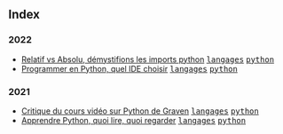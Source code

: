 ## Index

### 2022

* [Relatif vs Absolu, démystifions les imports python](/langages/python/relatif-vs-absolu-demystifions-les-imports-python.md) [<kbd>langages</kbd>](/langages) [<kbd>python</kbd>](/langages/python)
* [Programmer en Python, quel IDE choisir](/langages/python/programmer-en-python-quel-ide-choisir.md) [<kbd>langages</kbd>](/langages) [<kbd>python</kbd>](/langages/python)

### 2021

* [Critique du cours vidéo sur Python de Graven](/langages/python/critique-du-cours-video-sur-python-de-graven.md) [<kbd>langages</kbd>](/langages) [<kbd>python</kbd>](/langages/python)
* [Apprendre Python, quoi lire, quoi regarder](/langages/python/apprendre-python-quoi-lire-quoi-regarder.md) [<kbd>langages</kbd>](/langages) [<kbd>python</kbd>](/langages/python)
